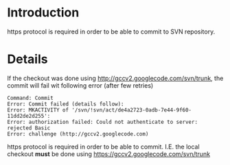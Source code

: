 # Introduction #

https protocol is required in order to be able to commit to SVN repository.


# Details #

If the checkout was done using http://gccv2.googlecode.com/svn/trunk, the commit will fail wit following error (after few retries)


```
Command: Commit
Error: Commit failed (details follow):
Error: MKACTIVITY of '/svn/!svn/act/de4a2723-0adb-7e44-9f60-11dd2de2d255':
Error: authorization failed: Could not authenticate to server: rejected Basic
Error: challenge (http://gccv2.googlecode.com)
```


https protocol is required in order to be able to commit. I.E. the local checkout **must** be done using https://gccv2.googlecode.com/svn/trunk